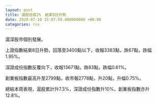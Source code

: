 ```yaml
---
layout: post
title: 滬股低收2%　結束8日升勢
date: 2020-07-10 15:07:59.000000000 +08:00
categories: rss
---
```


滬深股市個別發展。

上證指數結束8日升勢，回落至3400點以下，收報3383點，跌67點，跌幅1.95%。

深證成份指數反覆向下，收報13671點，跌83點，跌幅0.61%。

創業板指數最高升至2799點，收市報2778點，升20點，升幅0.75%。

總結本周表現，滬股累計升7.3%，深證成份指數升10%，創業板指數亦升12.8%。
